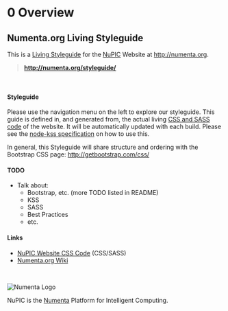 <h1 class="kss-title"><span class="kss-ref">0</span> Overview</h1>

## Numenta.org Living Styleguide

This is a [Living Styleguide](http://www.webdesignerdepot.com/2014/09/how-to-make-your-code-easily-maintainable-with-living-style-guides/)
for the [NuPIC](/) Website at http://numenta.org.

> **http://numenta.org/styleguide/**

<br/>

#### Styleguide

Please use the navigation menu on the left to explore our styleguide. This
guide is defined in, and generated from, the actual living
[CSS and SASS code](https://github.com/numenta/numenta.org/tree/gh-pages/assets/css)
of the website. It will be automatically updated with each build. Please
see the [node-kss specification](https://github.com/kss-node/kss/blob/spec/SPEC.md)
on how to use this.

In general, this Styleguide will share structure and ordering with the
Bootstrap CSS page: http://getbootstrap.com/css/

#### TODO

* Talk about:
  * Bootstrap, etc. (more TODO listed in README)
  * KSS
  * SASS
  * Best Practices
  * etc.

#### Links

* [NuPIC Website CSS Code](https://github.com/numenta/numenta.org/tree/gh-pages/assets/css) (CSS/SASS)
* [Numenta.org Wiki](https://github.com/numenta/numenta.org/wiki)

<br/>

![Numenta Logo](http://numenta.com/assets/img/logo/numenta.png)

NuPIC is the [Numenta](http://numenta.com) Platform for Intelligent Computing.
